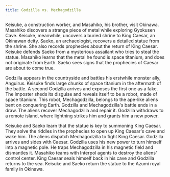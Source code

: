 ```yaml
---
title: Godzilla vs. Mechagodzilla
---
```


Keisuke, a construction worker, and Masahiko, his brother, visit Okinawa.
Masahiko discovers a strange piece of metal while exploring Gyokusen Cave.
Keisuke, meanwhile, uncovers a buried shrine to King Caesar, an Okinawan deity.
Saeko, an archaeologist, recovers a detailed statue from the shrine. She also
records prophecies about the return of King Caesar. Keisuke defends Saeko from a
mysterious assailant who tries to steal the statue. Masahiko learns that the
metal he found is space titanium, and does not originate from Earth. Saeko sees
signs that the prophecies of Caesar are about to come true.

Godzilla appears in the countryside and battles his erstwhile monster ally,
Anguirus. Keisuke finds large chunks of space titanium in the aftermath of the
battle. A second Godzilla arrives and exposes the first one as a fake. The
imposter sheds its disguise and reveals itself to be a robot, made of space
titanium. This robot, Mechagodzilla, belongs to the ape-like aliens bent on
conquering Earth. Godzilla and Mechagodzilla's battle ends in a draw. The aliens
recover Mechagodzilla and repair it. Godzilla withdraws to a remote island,
where lightning strikes him and grants him a new power.

Keisuke and Saeko learn that the statue is key to summoning King Caesar. They
solve the riddles in the prophecies to open up King Caesar's cave and wake him.
The aliens dispatch Mechagodzilla to fight King Caesar. Godzilla arrives and
sides with Caesar. Godzilla uses his new power to turn himself into a magnetic
pole. He traps Mechagodzilla in his magnetic field and dismantles it. Masahiko
teams with Interpol agents to destroy the aliens' control center. King Caesar
seals himself back in his cave and Godzilla returns to the sea. Keisuke and
Saeko return the statue to the Azumi royal family in Okinawa.
